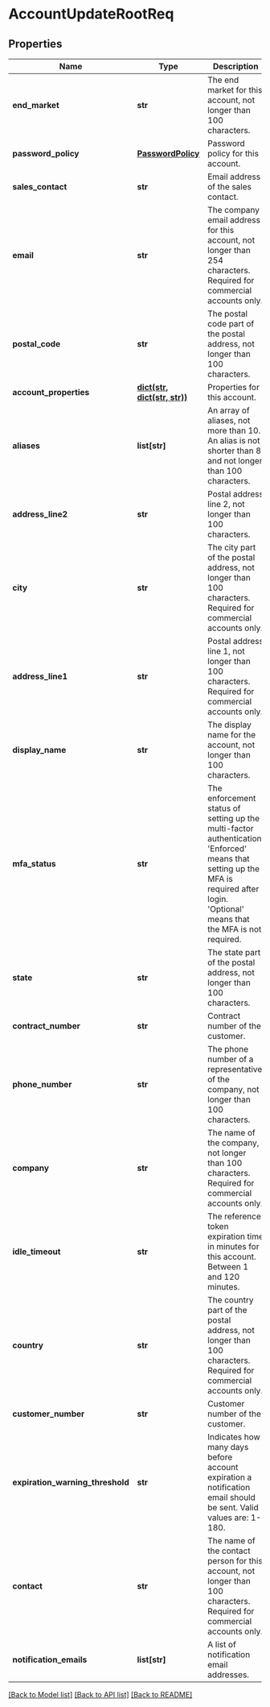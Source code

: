# AccountUpdateRootReq

## Properties
Name | Type | Description | Notes
------------ | ------------- | ------------- | -------------
**end_market** | **str** | The end market for this account, not longer than 100 characters. | [optional] 
**password_policy** | [**PasswordPolicy**](PasswordPolicy.md) | Password policy for this account. | [optional] 
**sales_contact** | **str** | Email address of the sales contact. | [optional] 
**email** | **str** | The company email address for this account, not longer than 254 characters. Required for commercial accounts only. | [optional] 
**postal_code** | **str** | The postal code part of the postal address, not longer than 100 characters. | [optional] 
**account_properties** | [**dict(str, dict(str, str))**](dict.md) | Properties for this account. | [optional] 
**aliases** | **list[str]** | An array of aliases, not more than 10. An alias is not shorter than 8 and not longer than 100 characters. | [optional] 
**address_line2** | **str** | Postal address line 2, not longer than 100 characters. | [optional] 
**city** | **str** | The city part of the postal address, not longer than 100 characters. Required for commercial accounts only. | [optional] 
**address_line1** | **str** | Postal address line 1, not longer than 100 characters. Required for commercial accounts only. | [optional] 
**display_name** | **str** | The display name for the account, not longer than 100 characters. | [optional] 
**mfa_status** | **str** | The enforcement status of setting up the multi-factor authentication. &#39;Enforced&#39; means that setting up the MFA is required after login. &#39;Optional&#39; means that the MFA is not required. | [optional] 
**state** | **str** | The state part of the postal address, not longer than 100 characters. | [optional] 
**contract_number** | **str** | Contract number of the customer. | [optional] 
**phone_number** | **str** | The phone number of a representative of the company, not longer than 100 characters. | [optional] 
**company** | **str** | The name of the company, not longer than 100 characters. Required for commercial accounts only. | [optional] 
**idle_timeout** | **str** | The reference token expiration time in minutes for this account. Between 1 and 120 minutes. | [optional] 
**country** | **str** | The country part of the postal address, not longer than 100 characters. Required for commercial accounts only. | [optional] 
**customer_number** | **str** | Customer number of the customer. | [optional] 
**expiration_warning_threshold** | **str** | Indicates how many days before account expiration a notification email should be sent. Valid values are: 1-180. | [optional] 
**contact** | **str** | The name of the contact person for this account, not longer than 100 characters. Required for commercial accounts only. | [optional] 
**notification_emails** | **list[str]** | A list of notification email addresses. | [optional] 

[[Back to Model list]](../README.md#documentation-for-models) [[Back to API list]](../README.md#documentation-for-api-endpoints) [[Back to README]](../README.md)


